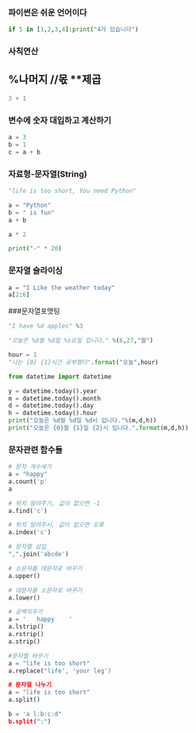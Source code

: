 ### 파이썬은 쉬운 언어이다
```python
if 5 in [1,2,3,4]:print("4가 있습니다")
```

### 사칙연산
## %나머지  //몫  **제곱
```python
3 + 1
```
### 변수에 숫자 대입하고 계산하기
```python
a = 3
b = 1
c = a + b
```
### 자료형-문자열(String)
```python
"life is too short, You need Python"

a = "Python"
b = " is fun"
a + b

a * 2

print("-" * 20)
```
### 문자열 슬라이싱
```python
a = "I Like the weather today"
a[2:6]
```

###문자열포맷팅
```python
"I have %d apples" %3

"오늘은 %d월 %d일 %s요일 입니다." %(6,27,"월")

hour = 1
"나는 {0} {1}시간 공부했다".format("오늘",hour)

from datetime import datetime

y = datetime.today().year
m = datetime.today().month
d = datetime.today().day
h = datetime.today().hour
print("오늘은 %d월 %d일 %d시 입니다."%(m,d,h))
print("오늘은 {0}월 {1}일 {2}시 입니다.".format(m,d,h))

```

### 문자관련 함수들
```python
# 문자 개수세기
a = "happy"
a.count('p'
a

# 위치 알려주기, 값이 없으면 -1
a.find('c')

# 위치 알려주시, 값이 없으면 오류
a.index('c')

# 문자열 삽입
",".join('abcde')

# 소문자를 대문자로 바꾸기
a.upper()

# 대문자를 소문자로 바꾸기
a.lower()

# 공백지우기
a = '   happy    '
a.lstrip()
a.rstrip()
a.strip()

#문자열 바꾸기
a = "life is too short"
a.replace("life', 'your leg')

# 문자열 나누기
a = "life is too short"
a.split()

b = 'a l:b:c:d"
b.split(":")
```



